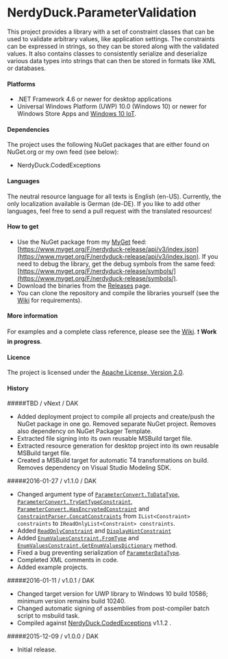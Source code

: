 # NerdyDuck.ParameterValidation

This project provides a library with a set of constraint classes that can be used to validate arbitrary values, like application settings. The constraints can be expressed in strings, so they can be stored along with the validated values. It also contains classes to consistently serialize and deserialize various data types into strings that can then be stored in formats like XML or databases.

#### Platforms
- .NET Framework 4.6 or newer for desktop applications
- Universal Windows Platform (UWP) 10.0 (Windows 10) or newer for Windows Store Apps and [Windows 10 IoT](https://dev.windows.com/en-us/iot).

#### Dependencies
The project uses the following NuGet packages that are either found on NuGet.org or my own feed (see below):
- NerdyDuck.CodedExceptions

#### Languages
The neutral resource language for all texts is English (en-US). Currently, the only localization available is German (de-DE). If you like to add other languages, feel free to send a pull request with the translated resources!

#### How to get
- Use the NuGet package from my [MyGet](https://www.myget.org) feed: [https://www.myget.org/F/nerdyduck-release/api/v3/index.json](https://www.myget.org/F/nerdyduck-release/api/v3/index.json). If you need to debug the library, get the debug symbols from the same feed: [https://www.myget.org/F/nerdyduck-release/symbols/](https://www.myget.org/F/nerdyduck-release/symbols/).
- Download the binaries from the [Releases](../../releases/) page.
- You can clone the repository and compile the libraries yourself (see the [Wiki](../../wiki/) for requirements).

#### More information
For examples and a complete class reference, please see the [Wiki](../../wiki/). :exclamation: **Work in progress**.

#### Licence
The project is licensed under the [Apache License, Version 2.0](LICENSE).

#### History
#####TBD / vNext / DAK
- Added deployment project to compile all projects and create/push the NuGet package in one go. Removed separate NuGet project. Removes also dependency on NuGet Packager Template.
- Extracted file signing into its own reusable MSBuild target file.
- Extracted resource generation for desktop project into its own reusable MSBuild target file.
- Created a MSBuild target for automatic T4 transformations on build. Removes dependency on Visual Studio Modeling SDK.

#####2016-01-27 / v1.1.0 / DAK
- Changed argument type of [`ParameterConvert.ToDataType`](../../wiki/4b242047-5017-498c-2161-28f426df88dd), [`ParameterConvert.TryGetTypeConstraint`](../../wiki/8ab10564-458a-340d-bd21-07b27b4009b3), [`ParameterConvert.HasEncryptedConstraint`](../../wiki/cbc2ac67-5f06-636c-aab9-0c9ed58599d8) and [`ConstraintParser.ConcatConstraints`](../../wiki/58929f4c-736f-a231-e4eb-edf924756d8b) from `IList<Constraint> constraints` to `IReadOnlyList<Constraint> constraints`.
- Added [`ReadOnlyConstraint`](../../wiki/4b242047-5017-498c-2161-28f426df88dd) and [`DisplayHintConstraint`](../../wiki/4b242047-5017-498c-2161-28f426df88dd)
- Added [`EnumValuesConstraint.FromType`](../../wiki/4b242047-5017-498c-2161-28f426df88dd) and [`EnumValuesConstraint.GetEnumValuesDictionary`](../../wiki/4b242047-5017-498c-2161-28f426df88dd) method.
- Fixed a bug preventing serialization of [`ParameterDataType`](../../wiki/6575758d-3df2-4465-adfd-8fed94d84b74).
- Completed XML comments in code.
- Added example projects.

#####2016-01-11 / v1.0.1 / DAK
- Changed target version for UWP library to Windows 10 build 10586; minimum version remains build 10240.
- Changed automatic signing of assemblies from post-compiler batch script to msbuild task.
- Compiled against [NerdyDuck.CodedExceptions](../NerdyDuck.CodedExceptions) v1.1.2 .

#####2015-12-09 / v1.0.0 / DAK
- Initial release.
